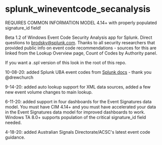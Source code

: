 # splunk_wineventcode_secanalysis

REQUIRES COMMON INFORMATION MODEL 4.14+ with properly populated signature_id field!

Beta 1.2 of Windows Event Code Security Analysis app for Splunk. Direct questions to brodsky@splunk.com.
Thanks to all security researchers that provided public info on event code recommendations - sources for this
are linked from the Lookup Overview page, Count of Codes by Authority panel.

If you want a .spl version of this look in the root of this repo.

10-08-20: added Splunk UBA event codes from [Splunk docs](https://docs.splunk.com/Documentation/UBA/latest/GetDataIn/WindowsEvents) - thank you @drewchurch

9-14-20: added auto lookup support for XML data sources, added a few new event volume changes to main lookup.

6-11-20: added support in four dashboards for the Event Signatures data model. You must have CIM 4.14+ and you must have accelerated your data in the Event Signatures data model for improved dashboards to work. Windows TA 8.0+ supports population of the critical signature_id field needed.

4-18-20: added Australian Signals Directorate/ACSC's latest event code guidance.
